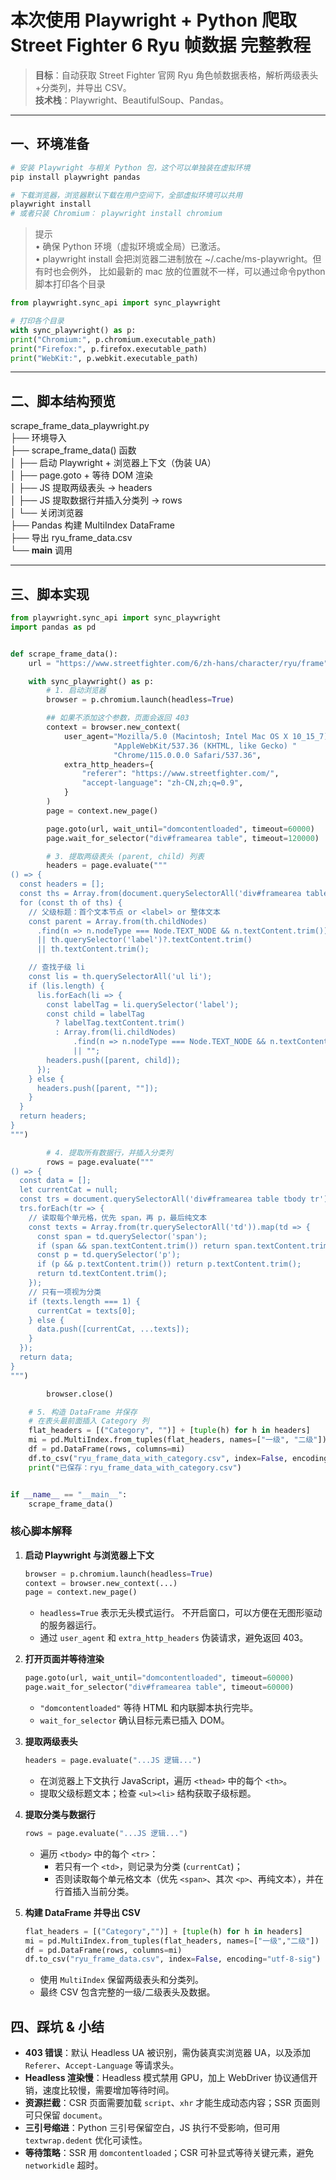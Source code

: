 # 本次使用 Playwright + Python 爬取 Street Fighter 6 Ryu 帧数据 完整教程

> **目标**：自动获取 Street Fighter 官网 Ryu 角色帧数据表格，解析两级表头+分类列，并导出 CSV。  
> **技术栈**：Playwright、BeautifulSoup、Pandas。

---

## 一、环境准备

```bash
# 安装 Playwright 与相关 Python 包，这个可以单独装在虚拟环境
pip install playwright pandas 

# 下载浏览器，浏览器默认下载在用户空间下，全部虚拟环境可以共用
playwright install
# 或者只装 Chromium： playwright install chromium
```

> 提示  
	•	确保 Python 环境（虚拟环境或全局）已激活。  
	•	playwright install 会把浏览器二进制放在 ~/.cache/ms-playwright。但有时也会例外，
        比如最新的 mac 放的位置就不一样，可以通过命令python 脚本打印各个目录
```python 
from playwright.sync_api import sync_playwright

# 打印各个目录
with sync_playwright() as p:
print("Chromium:", p.chromium.executable_path)
print("Firefox:", p.firefox.executable_path)
print("WebKit:", p.webkit.executable_path)
```

--- 
## 二、脚本结构预览  
scrape_frame_data_playwright.py  
├── 环境导入  
├── scrape_frame_data() 函数  
│   ├── 启动 Playwright + 浏览器上下文（伪装 UA）  
│   ├── page.goto + 等待 DOM 渲染  
│   ├── JS 提取两级表头 → headers  
│   ├── JS 提取数据行并插入分类列 → rows  
│   └── 关闭浏览器  
├── Pandas 构建 MultiIndex DataFrame  
├── 导出 ryu_frame_data.csv  
└── __main__ 调用  

 ---

## 三、脚本实现

```python   
from playwright.sync_api import sync_playwright
import pandas as pd


def scrape_frame_data():
    url = "https://www.streetfighter.com/6/zh-hans/character/ryu/frame"

    with sync_playwright() as p:
        # 1. 启动浏览器
        browser = p.chromium.launch(headless=True)

        ## 如果不添加这个参数，页面会返回 403
        context = browser.new_context(
            user_agent="Mozilla/5.0 (Macintosh; Intel Mac OS X 10_15_7) "
                       "AppleWebKit/537.36 (KHTML, like Gecko) "
                       "Chrome/115.0.0.0 Safari/537.36",
            extra_http_headers={
                "referer": "https://www.streetfighter.com/",
                "accept-language": "zh-CN,zh;q=0.9",
            }
        )
        page = context.new_page()

        page.goto(url, wait_until="domcontentloaded", timeout=60000)
        page.wait_for_selector("div#framearea table", timeout=120000)

        # 3. 提取两级表头 (parent, child) 列表
        headers = page.evaluate("""
() => {
  const headers = [];
  const ths = Array.from(document.querySelectorAll('div#framearea table thead th'));
  for (const th of ths) {
    // 父级标题：首个文本节点 or <label> or 整体文本
    const parent = Array.from(th.childNodes)
      .find(n => n.nodeType === Node.TEXT_NODE && n.textContent.trim())?.textContent.trim()
      || th.querySelector('label')?.textContent.trim()
      || th.textContent.trim();

    // 查找子级 li
    const lis = th.querySelectorAll('ul li');
    if (lis.length) {
      lis.forEach(li => {
        const labelTag = li.querySelector('label');
        const child = labelTag
          ? labelTag.textContent.trim()
          : Array.from(li.childNodes)
              .find(n => n.nodeType === Node.TEXT_NODE && n.textContent.trim())?.textContent.trim()
              || "";
        headers.push([parent, child]);
      });
    } else {
      headers.push([parent, ""]);
    }
  }
  return headers;
}
""")

        # 4. 提取所有数据行，并插入分类列
        rows = page.evaluate("""
() => {
  const data = [];
  let currentCat = null;
  const trs = document.querySelectorAll('div#framearea table tbody tr');
  trs.forEach(tr => {
    // 读取每个单元格，优先 span，再 p，最后纯文本
    const texts = Array.from(tr.querySelectorAll('td')).map(td => {
      const span = td.querySelector('span');
      if (span && span.textContent.trim()) return span.textContent.trim();
      const p = td.querySelector('p');
      if (p && p.textContent.trim()) return p.textContent.trim();
      return td.textContent.trim();
    });
    // 只有一项视为分类
    if (texts.length === 1) {
      currentCat = texts[0];
    } else {
      data.push([currentCat, ...texts]);
    }
  });
  return data;
}
""")

        browser.close()

    # 5. 构造 DataFrame 并保存
    # 在表头最前面插入 Category 列
    flat_headers = [("Category", "")] + [tuple(h) for h in headers]
    mi = pd.MultiIndex.from_tuples(flat_headers, names=["一级", "二级"])
    df = pd.DataFrame(rows, columns=mi)
    df.to_csv("ryu_frame_data_with_category.csv", index=False, encoding="utf-8-sig")
    print("已保存：ryu_frame_data_with_category.csv")


if __name__ == "__main__":
    scrape_frame_data()
```

### 核心脚本解释

1. **启动 Playwright 与浏览器上下文**  
   ```python
   browser = p.chromium.launch(headless=True)
   context = browser.new_context(...)
   page = context.new_page()
   ```
   - `headless=True` 表示无头模式运行。 不开启窗口，可以方便在无图形驱动的服务器运行。 
   - 通过 `user_agent` 和 `extra_http_headers` 伪装请求，避免返回 403。

2. **打开页面并等待渲染**  
   ```python
   page.goto(url, wait_until="domcontentloaded", timeout=60000)
   page.wait_for_selector("div#framearea table", timeout=60000)
   ```
   - `"domcontentloaded"` 等待 HTML 和内联脚本执行完毕。  
   - `wait_for_selector` 确认目标元素已插入 DOM。

3. **提取两级表头**  
   ```python
   headers = page.evaluate("...JS 逻辑...")
   ```
   - 在浏览器上下文执行 JavaScript，遍历 `<thead>` 中的每个 `<th>`。  
   - 提取父级标题文本；检查 `<ul><li>` 结构获取子级标题。

4. **提取分类与数据行**  
   ```python
   rows = page.evaluate("...JS 逻辑...")
   ```
   - 遍历 `<tbody>` 中的每个 `<tr>`：  
     - 若只有一个 `<td>`，则记录为分类 (`currentCat`)；  
     - 否则读取每个单元格文本（优先 `<span>`、其次 `<p>`、再纯文本），并在行首插入当前分类。

5. **构建 DataFrame 并导出 CSV**  
   ```python
   flat_headers = [("Category","")] + [tuple(h) for h in headers]
   mi = pd.MultiIndex.from_tuples(flat_headers, names=["一级","二级"])
   df = pd.DataFrame(rows, columns=mi)
   df.to_csv("ryu_frame_data.csv", index=False, encoding="utf-8-sig")
   ```
   - 使用 `MultiIndex` 保留两级表头和分类列。  
   - 最终 CSV 包含完整的一级/二级表头及数据。


## 四、踩坑 & 小结

- **403 错误**：默认 Headless UA 被识别，需伪装真实浏览器 UA，以及添加 `Referer`、`Accept-Language` 等请求头。  
- **Headless 渲染慢**：Headless 模式禁用 GPU，加上 WebDriver 协议通信开销，速度比较慢，需要增加等待时间。  
- **资源拦截**：CSR 页面需要加载 `script`、`xhr` 才能生成动态内容；SSR 页面则可只保留 `document`。  
- **三引号缩进**：Python 三引号保留空白，JS 执行不受影响，但可用 `textwrap.dedent` 优化可读性。  
- **等待策略**：SSR 用 `domcontentloaded`；CSR 可补显式等待关键元素，避免 `networkidle` 超时。
